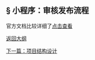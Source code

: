 ## <a>&sect; 小程序：审核发布流程</a>
官方文档比较详细了[点击查看](https://mp.weixin.qq.com/debug/wxadoc/introduction/#代码审核与发布)  

<a href="../readme.md">返回大纲</a>

<a href="./ch2-1.md">下一篇：项目结构设计</a>
